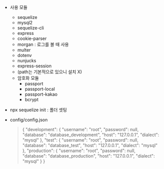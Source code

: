 * 사용 모듈
  * sequelize 
  * mysql2
  * sequelize-cli
  * express
  * cookie-parser
  * morgan : 로그를 볼 때 사용
  * multer
  * dotenv
  * nunjucks
  * express-session
  * (path는 기본적으로 있으니 설치 X)
  * 암호화 모듈
    * passport 
    * passport-local
    * passport-kakao
    * bcrypt

* npx sequelize init : 폴더 셋팅

* config/config.json
    > {
    >   "development": {
    >     "username": "root",
    >     "password": null,
    >     "database": "database_development",
    >     "host": "127.0.0.1",
    >     "dialect": "mysql"
    >   },
    >   "test": {
    >     "username": "root",
    >     "password": null,
    >     "database": "database_test",
    >     "host": "127.0.0.1",
    >     "dialect": "mysql"
    >   },
    >   "production": {
    >     "username": "root",
    >     "password": null,
    >     "database": "database_production",
    >     "host": "127.0.0.1",
    >     "dialect": "mysql"
    >   }
    > }
